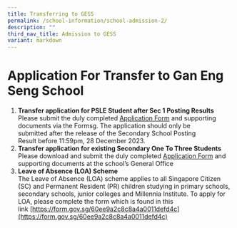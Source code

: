 ```yaml
---
title: Transferring to GESS
permalink: /school-information/school-admission-2/
description: ""
third_nav_title: Admission to GESS
variant: markdown
---
```

# **Application For Transfer to Gan Eng Seng School**
1. **Transfer application for PSLE Student after Sec&nbsp;1&nbsp;Posting Results** <br>Please submit the duly completed&nbsp;[Application Form](https://form.gov.sg/6566ae0cd85d140011626da8)&nbsp;and supporting documents via the Formsg. The application should only be submitted&nbsp;after&nbsp;the release of the&nbsp;Secondary&nbsp;School Posting Result&nbsp;before 11:59pm, 28 December 2023. <br>
2. **Transfer application for&nbsp;existing&nbsp;Secondary One To Three Students**<br> Please download and submit the duly completed&nbsp;[Application Form](/files/GESS-transfer-application-form-for-transfers-to-Sec-2-or-3.pdf)&nbsp;and supporting documents at the school’s General Office <br>
3. **Leave of Absence (LOA) Scheme**  
The Leave of Absence (LOA) scheme applies to all Singapore Citizen (SC) and Permanent Resident (PR) children studying in primary schools, secondary schools, junior colleges and Millennia Institute. To apply for LOA, please complete the form which is found in this link&nbsp;[https://form.gov.sg/60ee9a2c8c8a4a0011defd4c](https://form.gov.sg/60ee9a2c8c8a4a0011defd4c)